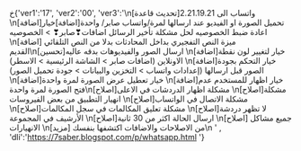 خ{'ver1':'17', 'ver2':'00', 'ver3':'\n[تحديث قاعدة]واتساب الى 2.21.19.21 
\n[اضافة]تحميل الصورة او الفيديو عند ارسالها لمرة/واتساب صابر/
 واحدة[اضافة]خيار اعادة ضبط الخصوصيه لحل مشكلة تأخير الرسائل اضافات❣صابر❣ > الخصوصيه 
\n[اضافة] ميزة النص التفجيري بداخل المحادثات بدلا من النص التلقائي القديم\n[تحسين]ارسال الصور والفيديوهات
 بدقه عاليه \n[اضافة]خيار لتغيير لون نقطة الاونلاين (اضافات صابر > الشاشة الرئيسية > الاسطر)
 \n[اضافة]خيار التحكم بجودة الصور قبل ارسالها (إعدادات واتساب > التخزين والبيانات > جودة تحميل الصور) 
\n[اضافة]خيار تعطيل عرض الصورة لمرة واحدة \n[اضافة]خيار
 اظهار للمستخدم عدم فتح الصورة لمرة واحدة\n[اصلاح]مشكلة اظهار الدردشات في الاعلى \n[اصلاح]مشكلة انهيار 
التطبيق
 من 
بعض
 الفيروسات \n[اصلاح]مشكلة الاتصال في الواتساب \n[اصلاح]مشكلة تعليق المكالمات في سجل المكالمات
 \n[اصلاح]لا تظهر دردشة الأرشيف في المجموعة \n[اصلاح]ارسال الحالة اكثر من 30 ثانية \n[اصلاح]
جميع مشاكل الانهيارات \n[مزيد] من الاصلاحات والاضافات اكتشفها بنفسك\n
' , 'dli':'https://7saber.blogspot.com/p/whatsapp.html '}
